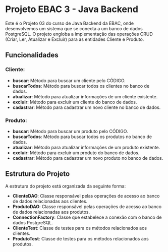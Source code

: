 # Projeto EBAC 3 - Java Backend

Este é o Projeto 03 do curso de Java Backend da EBAC, onde desenvolvemos um sistema que se conecta a um banco de dados PostgreSQL. O projeto engloba a implementação das operações CRUD (Criar, Ler, Atualizar e Excluir) para as entidades Cliente e Produto.

## Funcionalidades

### Cliente:

- **buscar**: Método para buscar um cliente pelo CÓDIGO.
- **buscarTodos**: Método para buscar todos os clientes no banco de dados.
- **atualizar**: Método para atualizar informações de um cliente existente.
- **excluir**: Método para excluir um cliente do banco de dados.
- **cadastrar**: Método para cadastrar um novo cliente no banco de dados.

### Produto:

- **buscar**: Método para buscar um produto pelo CÓDIGO.
- **buscarTodos**: Método para buscar todos os produtos no banco de dados.
- **atualizar**: Método para atualizar informações de um produto existente.
- **excluir**: Método para excluir um produto do banco de dados.
- **cadastrar**: Método para cadastrar um novo produto no banco de dados.

## Estrutura do Projeto

A estrutura do projeto está organizada da seguinte forma:

- **ClienteDAO**: Classe responsável pelas operações de acesso ao banco de dados relacionadas aos clientes.
- **ProdutoDAO**: Classe responsável pelas operações de acesso ao banco de dados relacionadas aos produtos.
- **ConnectionFactory**: Classe que estabelece a conexão com o banco de dados PostgreSQL.
- **ClienteTest**: Classe de testes para os métodos relacionados aos clientes.
- **ProdutoTest**: Classe de testes para os métodos relacionados aos produtos.

